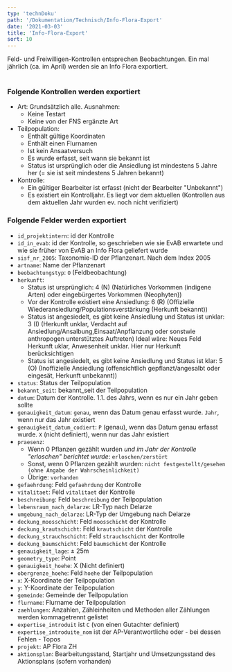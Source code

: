 ```yaml
---
typ: 'technDoku'
path: '/Dokumentation/Technisch/Info-Flora-Export'
date: '2021-03-03'
title: 'Info-Flora-Export'
sort: 10
---
```


Feld- und Freiwilligen-Kontrollen entsprechen Beobachtungen. Ein mal jährlich (ca. im April) werden sie an Info Flora exportiert.<br/><br/>

### Folgende Kontrollen werden exportiert

- Art: Grundsätzlich alle. Ausnahmen:
  - Keine Testart
  - Keine von der FNS ergänzte Art
- Teilpopulation:
  - Enthält gültige Koordinaten
  - Enthält einen Flurnamen
  - Ist kein Ansaatversuch
  - Es wurde erfasst, seit wann sie bekannt ist
  - Status ist ursprünglich oder die Ansiedlung ist mindestens 5 Jahre her (= sie ist seit mindestens 5 Jahren bekannt)
- Kontrolle:
  - Ein gültiger Bearbeiter ist erfasst (nicht der Bearbeiter "Unbekannt")
  - Es existiert ein Kontrolljahr. Es liegt vor dem aktuellen (Kontrollen aus dem aktuellen Jahr wurden ev. noch nicht verifiziert)

### Folgende Felder werden exportiert

- `id_projektintern`: id der Kontrolle
- `id_in_evab`: id der Kontrolle, so geschrieben wie sie EvAB erwartete und wie sie früher von EvAB an Info Flora geliefert wurde
- `sisf_nr_2005`: Taxonomie-ID der Pflanzenart. Nach dem Index 2005
- `artname`: Name der Pflanzenart
- `beobachtungstyp`: `O` (Feldbeobachtung)
- `herkunft`:
  - Status ist ursprünglich:
    4 (N) (Natürliches Vorkommen (indigene Arten) oder eingebürgertes Vorkommen (Neophyten))
  - Vor der Kontrolle existiert eine Ansiedlung:
    6 (R) (Offizielle Wiederansiedlung/Populationsverstärkung (Herkunft bekannt))
  - Status ist angesiedelt, es gibt keine Ansiedlung und Status ist unklar:
    3 (I) (Herkunft unklar, Verdacht auf Ansiedlung/Ansalbung,Einsaat/Anpflanzung oder sonstwie anthropogen unterstütztes Auftreten)
    Ideal wäre: Neues Feld Herkunft uklar, Anwesenheit unklar. Hier nur Herkunft berücksichtigen
  - Status ist angesiedelt, es gibt keine Ansiedlung und Status ist klar:
    5 (O) (Inoffizielle Ansiedlung (offensichtlich gepflanzt/angesalbt oder eingesät, Herkunft unbekannt))
- `status`: Status der Teilpopulation
- `bekannt_seit`: bekannt_seit der Teilpopulation
- `datum`: Datum der Kontrolle. 1.1. des Jahrs, wenn es nur ein Jahr geben sollte
- `genauigkeit_datum`: `genau`, wenn das Datum genau erfasst wurde. `Jahr`, wenn nur das Jahr existiert
- `genauigkeit_datum_codiert`: `P` (genau), wenn das Datum genau erfasst wurde. `X` (nicht definiert), wenn nur das Jahr existiert
- `praesenz`:
  - Wenn 0 Pflanzen gezählt wurden _und im Jahr der Kontrolle "erloschen" berichtet wurde_: `erloschen/zerstört`
  - Sonst, wenn 0 Pflanzen gezählt wurden: `nicht festgestellt/gesehen (ohne Angabe der Wahrscheinlichkeit)`
  - Übrige: `vorhanden`
- `gefaehrdung`: Feld `gefaehrdung` der Kontrolle
- `vitalitaet`: Feld `vitalitaet` der Kontrolle
- `beschreibung`: Feld `beschreibung` der Teilpopulation
- `lebensraum_nach_delarze`: LR-Typ nach Delarze
- `umgebung_nach_delarze`: LR-Typ der Umgebung nach Delarze
- `deckung_moosschicht`: Feld `moosschicht` der Kontrolle
- `deckung_krautschicht`: Feld `krautschicht` der Kontrolle
- `deckung_strauchschicht`: Feld `strauchschicht` der Kontrolle
- `deckung_baumschicht`: Feld `baumschicht` der Kontrolle
- `genauigkeit_lage`: ± 25m
- `geometry_type`: Point
- `genauigkeit_hoehe`: X (Nicht definiert)
- `obergrenze_hoehe`: Feld `hoehe` der Teilpopulation
- `x`: X-Koordinate der Teilpopulation
- `y`: Y-Koordinate der Teilpopulation
- `gemeinde`: Gemeinde der Teilpopulation
- `flurname`: Flurname der Teilpopulation
- `zaehlungen`: Anzahlen, Zähleinheiten und Methoden aller Zählungen werden kommagetrennt gelistet
- `expertise_introduit` ist `C` (von einen Gutachter definiert)
- `expertise_introduite_nom` ist der AP-Verantwortliche oder - bei dessen Fehlen - Topos
- `projekt`: AP Flora ZH
- `aktionsplan`: Bearbeitungsstand, Startjahr und Umsetzungsstand des Aktionsplans (sofern vorhanden)
